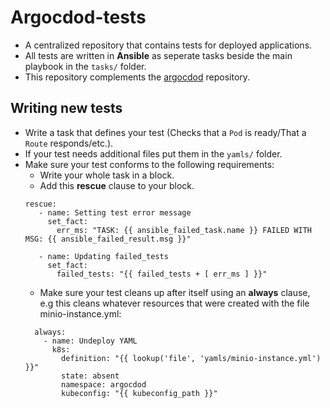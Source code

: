 # Argocdod-tests
* A centralized repository that contains tests for deployed applications.
* All tests are written in **Ansible** as seperate tasks beside the main playbook in the ```tasks/``` folder.
* This repository complements the [argocdod](https://github.com/matancarmeli7/cloudlet/tree/master/argocdod) repository.

## Writing new tests
* Write a task that defines your test (Checks that a ```Pod``` is ready/That a ```Route``` responds/etc.).
* If your test needs additional files put them in the ```yamls/``` folder.
* Make sure your test conforms to the following requirements:
  * Write your whole task in a block.
  * Add this **rescue** clause to your block.
  ```
  rescue:
     - name: Setting test error message
       set_fact:
         err_ms: "TASK: {{ ansible_failed_task.name }} FAILED WITH MSG: {{ ansible_failed_result.msg }}"
         
     - name: Updating failed_tests
       set_fact:
         failed_tests: "{{ failed_tests + [ err_ms ] }}"
  ```
  * Make sure your test cleans up after itself using an **always** clause, e.g this cleans whatever resources that were created with the file minio-instance.yml:
  ```
    always:
      - name: Undeploy YAML
        k8s:
          definition: "{{ lookup('file', 'yamls/minio-instance.yml') }}"
          state: absent
          namespace: argocdod
          kubeconfig: "{{ kubeconfig_path }}"
  ```
